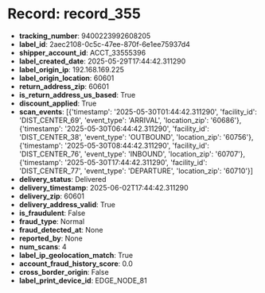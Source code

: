 # Record: record_355

- **tracking_number**: 9400223992608205
- **label_id**: 2aec2108-0c5c-47ee-870f-6e1ee75937d4
- **shipper_account_id**: ACCT_33555396
- **label_created_date**: 2025-05-29T17:44:42.311290
- **label_origin_ip**: 192.168.169.225
- **label_origin_location**: 60601
- **return_address_zip**: 60601
- **is_return_address_us_based**: True
- **discount_applied**: True
- **scan_events**: [{'timestamp': '2025-05-30T01:44:42.311290', 'facility_id': 'DIST_CENTER_69', 'event_type': 'ARRIVAL', 'location_zip': '60686'}, {'timestamp': '2025-05-30T06:44:42.311290', 'facility_id': 'DIST_CENTER_38', 'event_type': 'OUTBOUND', 'location_zip': '60756'}, {'timestamp': '2025-05-30T08:44:42.311290', 'facility_id': 'DIST_CENTER_76', 'event_type': 'INBOUND', 'location_zip': '60707'}, {'timestamp': '2025-05-30T17:44:42.311290', 'facility_id': 'DIST_CENTER_77', 'event_type': 'DEPARTURE', 'location_zip': '60710'}]
- **delivery_status**: Delivered
- **delivery_timestamp**: 2025-06-02T17:44:42.311290
- **delivery_zip**: 60601
- **delivery_address_valid**: True
- **is_fraudulent**: False
- **fraud_type**: Normal
- **fraud_detected_at**: None
- **reported_by**: None
- **num_scans**: 4
- **label_ip_geolocation_match**: True
- **account_fraud_history_score**: 0.0
- **cross_border_origin**: False
- **label_print_device_id**: EDGE_NODE_81